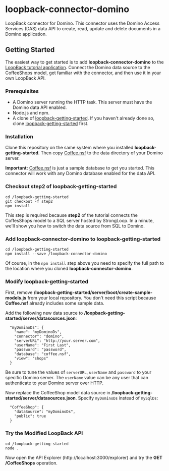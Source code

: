 # loopback-connector-domino

LoopBack connector for Domino.  This connector uses the Domino Access Services (DAS) data API
to create, read, update and delete documents in a Domino application.

## Getting Started

The easiest way to get started is to add **loopback-connector-domino** to the
[LoopBack tutorial application](https://github.com/strongloop/loopback-getting-started).
Connect the Domino data source to the CoffeeShops model, get familiar with the connector,
and then use it in your own LoopBack API.

### Prerequisites

- A Domino server running the HTTP task.  This server must have the Domino data API enabled.
- Node.js and npm.
- A clone of [loopback-getting-started](https://github.com/strongloop/loopback-getting-started).
If you haven't already done so, clone [loopback-getting-started](https://github.com/strongloop/loopback-getting-started) 
first.

### Installation

Clone this repository on the same system where you installed **loopback-getting-started**.  Then 
copy [Coffee.nsf](sample-nsf/Coffee.nsf) to the data directory of your Domino server.

**Important:** [Coffee.nsf](sample-nsf/Coffee.nsf) is just a sample database to get you started.
This connector will work with any Domino database enabled for the data API.

### Checkout step2 of loopback-getting-started

```
cd /loopback-getting-started
git checkout -f step2
npm install
```

This step is required because **step2** of the tutorial connects the CoffesShops model
to a SQL server hosted by StrongLoop.  In a minute, we'll show you how to switch the
data source from SQL to Domino.

### Add loopback-connector-domino to loopback-getting-started

```
cd /loopback-getting-started
npm install --save /loopback-connector-domino
```

Of course, in the `npm install` step above you need to specify the full path to the location
where you cloned **loopback-connector-domino**.

### Modify loopback-getting-started

First, remove **/loopback-getting-started/server/boot/create-sample-models.js** from your local
repository.  You don't need this script because **Coffee.nsf** already includes some
sample data.

Add the following new data source to **/loopback-getting-started/server/datasources.json**:

```
  "myDominoDs": {
    "name": "myDominoDs",
    "connector": "domino",
    "serverURL": "http://your.server.com",
    "userName": "First Last",
    "password": "password",
    "database": "coffee.nsf",
    "view": "shops"
  }
```

Be sure to tune the values of `serverURL`, `userName` and `password` to your specific Domino
server.  The `userName` value can be any user that can authenticate to your Domino server
over HTTP.

Now replace the CoffeeShop model data source in **/loopback-getting-started/server/datasources.json**.
Specify `myDominoDs` instead of `mySqlDs`:

```
  "CoffeeShop": {
    "dataSource": "myDominoDs",
    "public": true
  }
```

### Try the Modified LoopBack API

```
cd /loopback-getting-started
node .
```

Now open the API Explorer (http://localhost:3000/explorer) and try the **GET /CoffeeShops** operation.

